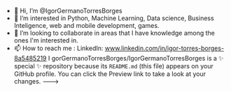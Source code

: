 - 👋 Hi, I’m @IgorGermanoTorresBorges
- 👀 I’m interested in Python, Machine Learning, Data science, Business Inteligence, web and mobile development, games.
- 💞️ I’m looking to collaborate in areas that I have knowledge among the ones I'm interested in.
- 📫 How to reach me : LinkedIn: www.linkedin.com/in/igor-torres-borges-8a5485219
 I  gorGermanoTorresBorges/IgorGermanoTorresBorges is a ✨ special ✨ repository because its `README.md` (this file) appears on your GitHub profile.
You can click the Preview link to take a look at your changes.
--->
